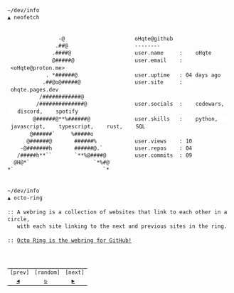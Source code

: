 <pre><code>~/dev/info
▲ neofetch


                -@                      oHqte@github
               .##@                     --------
              .####@                    user.name     : <a href="https://github.com/oHqte"><img src="./assets/gh.svg" width="15" align="center"></a>&nbsp;oHqte
              @#####@                   user.email    : <a href="mailto:ohqte@proton.me"><img src="./assets/mail.svg" width="15" align="center"></a>&nbsp;&lt;oHqte@proton.me&gt;
            . *######@                  user.uptime   : 04 days ago
           .##@o@#####@                 user.site     : <a href="ohqte.pages.dev"><img src="./assets/pages.svg" width="15" align="center"></a>&nbsp;ohqte.pages.dev
          /############@
         /##############@               user.socials  : <a href="https://codewars.com/oHqte"><img src="./assets/cw.svg" width="15" align="center"></a>&nbsp;codewars, <a href="https://discord.com/users/1104263537553051690"><img src="./assets/discord.svg" width="15" align="center"></a>&nbsp;discord, <a href="https://open.spotify.com/user/31qi23f6teysccqfxodzzfykj3au"><img src="./assets/spotify.svg" width="15" align="center"></a>&nbsp;spotify
        @######@**%######@              user.skills   : <a href="https://techterms.com/definition/python"><img src="./assets/py.svg" width="15" align="center"></a>&nbsp;python, <a href="https://techterms.com/definition/javascript"><img src="./assets/js.svg" width="15" align="center"></a>&nbsp;javascript, <a href="https://www.typescriptlang.org/"><img src="./assets/ts.svg" width="15" align="center"></a>&nbsp;typescript, <a href="https://www.rust-lang.org/"><img src="./assets/rust.svg" width="15" align="center"></a>&nbsp;rust, <a href="https://techterms.com/definition/sql"><img src="./assets/sql.svg" width="15" align="center"></a>&nbsp;SQL
       @######`     %#####o
      @######@       ######%            user.views    : 10
    -@#######h       ######@.`          user.repos    : 04
   /#####h**``       `**%@####@         user.commits  : 09
  @H@*`                    `*%#@
*`                            `*


~/dev/info
▲ octo-ring

:: A webring is a collection of websites that link to each other in a circle,
   with each site linking to the next and previous sites in the ring.

:: <ins>Octo Ring is the webring for GitHub!</ins>
  <table>
    <tr>
        <td>[prev]</td>
        <td>[random]</td>
        <td>[next]</td>
    </tr>
    <tr>
        <td>  <a href="https://octo-ring.com/p/oHqte/prev">◀</a></td>
        <td>   <a href="https://octo-ring.com/p/oHqte/random">↻</a></td>
        <td>  <a href="https://octo-ring.com/p/oHqte/next">▶</a></td>
    </tr>
</table></pre></code>
